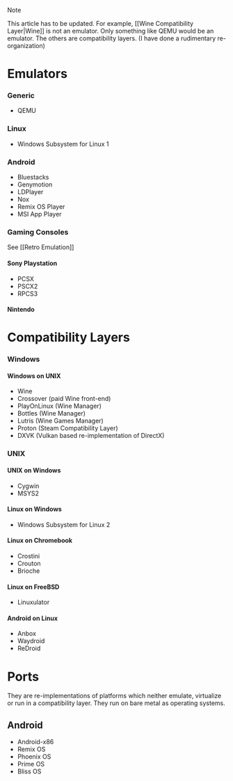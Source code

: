 > [!note]
> This article has to be updated. For example, [[Wine Compatibility Layer|Wine]] is not an emulator. Only something like QEMU would be an emulator. The others are compatibility layers. (I have done a rudimentary re-organization)
# Emulators
### Generic
- QEMU
### Linux
- Windows Subsystem for Linux 1
### Android
- Bluestacks
- Genymotion
- LDPlayer
- Nox
- Remix OS Player
- MSI App Player
### Gaming Consoles
See [[Retro Emulation]]
#### Sony Playstation
- PCSX
- PSCX2
- RPCS3
#### Nintendo
# Compatibility Layers
### Windows
#### Windows on UNIX
- Wine
- Crossover (paid Wine front-end)
- PlayOnLinux (Wine Manager)
- Bottles (Wine Manager)
- Lutris (Wine Games Manager)
- Proton (Steam Compatibility Layer)
- DXVK (Vulkan based re-implementation of DirectX)
### UNIX
#### UNIX on Windows
- Cygwin
- MSYS2
#### Linux on Windows
- Windows Subsystem for Linux 2
#### Linux on Chromebook
- Crostini
- Crouton
- Brioche
#### Linux on FreeBSD
- Linuxulator
#### Android on Linux
- Anbox
- Waydroid
- ReDroid
# Ports
They are re-implementations of platforms which neither emulate, virtualize or run in a compatibility layer. They run on bare metal as operating systems.
## Android
- Android-x86
- Remix OS
- Phoenix OS
- Prime OS
- Bliss OS